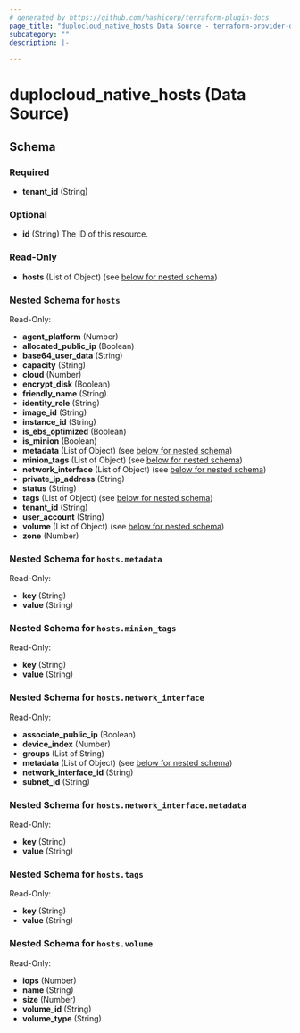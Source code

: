 ```yaml
---
# generated by https://github.com/hashicorp/terraform-plugin-docs
page_title: "duplocloud_native_hosts Data Source - terraform-provider-duplocloud"
subcategory: ""
description: |-
  
---
```


# duplocloud_native_hosts (Data Source)





<!-- schema generated by tfplugindocs -->
## Schema

### Required

- **tenant_id** (String)

### Optional

- **id** (String) The ID of this resource.

### Read-Only

- **hosts** (List of Object) (see [below for nested schema](#nestedatt--hosts))

<a id="nestedatt--hosts"></a>
### Nested Schema for `hosts`

Read-Only:

- **agent_platform** (Number)
- **allocated_public_ip** (Boolean)
- **base64_user_data** (String)
- **capacity** (String)
- **cloud** (Number)
- **encrypt_disk** (Boolean)
- **friendly_name** (String)
- **identity_role** (String)
- **image_id** (String)
- **instance_id** (String)
- **is_ebs_optimized** (Boolean)
- **is_minion** (Boolean)
- **metadata** (List of Object) (see [below for nested schema](#nestedobjatt--hosts--metadata))
- **minion_tags** (List of Object) (see [below for nested schema](#nestedobjatt--hosts--minion_tags))
- **network_interface** (List of Object) (see [below for nested schema](#nestedobjatt--hosts--network_interface))
- **private_ip_address** (String)
- **status** (String)
- **tags** (List of Object) (see [below for nested schema](#nestedobjatt--hosts--tags))
- **tenant_id** (String)
- **user_account** (String)
- **volume** (List of Object) (see [below for nested schema](#nestedobjatt--hosts--volume))
- **zone** (Number)

<a id="nestedobjatt--hosts--metadata"></a>
### Nested Schema for `hosts.metadata`

Read-Only:

- **key** (String)
- **value** (String)


<a id="nestedobjatt--hosts--minion_tags"></a>
### Nested Schema for `hosts.minion_tags`

Read-Only:

- **key** (String)
- **value** (String)


<a id="nestedobjatt--hosts--network_interface"></a>
### Nested Schema for `hosts.network_interface`

Read-Only:

- **associate_public_ip** (Boolean)
- **device_index** (Number)
- **groups** (List of String)
- **metadata** (List of Object) (see [below for nested schema](#nestedobjatt--hosts--network_interface--metadata))
- **network_interface_id** (String)
- **subnet_id** (String)

<a id="nestedobjatt--hosts--network_interface--metadata"></a>
### Nested Schema for `hosts.network_interface.metadata`

Read-Only:

- **key** (String)
- **value** (String)



<a id="nestedobjatt--hosts--tags"></a>
### Nested Schema for `hosts.tags`

Read-Only:

- **key** (String)
- **value** (String)


<a id="nestedobjatt--hosts--volume"></a>
### Nested Schema for `hosts.volume`

Read-Only:

- **iops** (Number)
- **name** (String)
- **size** (Number)
- **volume_id** (String)
- **volume_type** (String)


